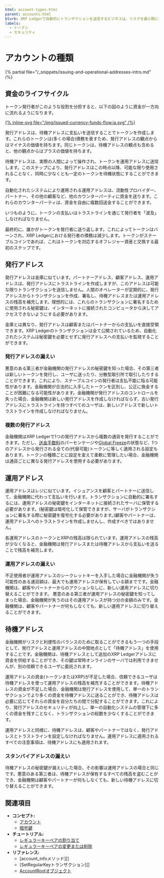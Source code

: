 ```yaml
---
html: account-types.html
parent: accounts.html
blurb: XRP Ledgerで自動的にトランザクションを送信するビジネスは、リスクを最小限に抑えるために目的ごとに別のアドレスを設定することをおすすめします。
labels:
  - トークン
  - セキュリティ
---
```

# アカウントの種類

{% partial file="/_snippets/issuing-and-operational-addresses-intro.md" /%}


## 資金のライフサイクル

トークン発行者がこのような役割を分担すると、以下の図のように資金が一方向に流れるようになります。

[{% inline-svg file="/img/issued-currency-funds-flow.ja.svg" /%}](/img/issued-currency-funds-flow.ja.svg "図: 発行アドレスから待機アドレス、運用アドレス、顧客アドレスおよびパートナーアドレスに移動し、最後に発行アドレスに戻る資金フロー")

発行アドレスは、待機アドレスに支払いを送信することでトークンを作成します。これらのトークンは(多くの場合)債務を表すため、発行アドレスの観点からはマイナスの価値を持ちます。同じトークンは、待機アドレスの観点も含めると、他の観点からはプラスの価値を持ちます。

待機アドレスは、実際の人間によって操作され、トークンを運用アドレスに送信します。このステップにより、発行アドレスはこの時点以降、可能な限り使用されることなく、同時に少なくとも一定のトークンを待機状態にすることができます。

自動化されたシステムにより運用される運用アドレスは、流動性プロバイダー、パートナー、その他の顧客など、他のカウンターパーティに資金を送ります。これらのカウンターパーティは、資金を自由に複数回送金することができます。

いつものように、トークンの支払いはトラストラインを通じて発行者を「波及」しなければなりません。

最終的に、誰かがトークンを発行者に送り返します。これによってトークンはバーンされ、XRP Ledgerにおける発行者の債務は減少します。トークンがステーブルコインであれば、これはトークンを対応するオフレジャー資産と交換する最初のステップです。

## 発行アドレス

発行アドレスは金庫に似ています。パートナーアドレス、顧客アドレス、運用アドレスは、発行アドレスにトラストラインを作成しますが、このアドレスは可能な限りトランザクションを送信しません。人間のオペレーターが定期的に、発行アドレスからトランザクションを作成、署名し、待機アドレスまたは運用アドレスの残高を補充します。理想的には、これらのトランザクションに署名するために使用される秘密鍵は、インターネットに接続されたコンピュータから決してアクセスできないようにする必要があります。

金庫とは異なり、発行アドレスは顧客またはパートナーからの支払いを直接受領できます。XRP Ledgerのトランザクションは全て公開されているため、自動化されたシステムは秘密鍵を必要とせずに発行アドレスへの支払いを監視することができます。

### 発行アドレスの漏えい

悪意のある第三者が金融機関の発行アドレスの秘密鍵を知った場合、その第三者は新しいトークンを発行し、ユーザに送ったり、分散型取引所で取引したりすることができます。これにより、ステーブルコインの発行者は支払不能に陥る可能性があります。金融機関が合法的に入手したトークンを区別し、公正に換金することが困難になる可能性があります。金融機関が発行アドレスのコントロールを失った場合、金融機関は新しい発行アドレスを作成しなければならず、古い発行アドレスにトラストラインを持つすべてのユーザは、新しいアドレスで新しいトラストラインを作成しなければなりません。

### 複数の発行アドレス

金融機関はXRP Ledgerで1つの発行アドレスから複数の通貨を発行することができます。ただし、[送金手数料](../tokens/transfer-fees.md)のパーセンテージや[Global Freeze](../tokens/fungible-tokens/freezes.md)の状態など、1つのアドレスから発行される全ての(代替可能)トークンに等しく適用される設定もあります。トークンの種類ごとに設定を変えて柔軟に管理したい場合、金融機関は通貨ごとに異なる発行アドレスを使用する必要があります。


## 運用アドレス

運用アドレスはレジに似ています。イシュアンスを顧客とパートナーに送信して、金融機関に代わって支払いを行います。トランザクションに自動的に署名するには、運用アドレスの秘密鍵をインターネットに接続されたサーバに保管する必要があります。(秘密鍵は暗号化して保管できますが、サーバがトランザクションに署名する際に秘密鍵を復号化する必要があります。)顧客やパートナーは、運用アドレスへのトラストラインを作成しませんし、作成すべきではありません。

各運用アドレスのトークンとXRPの残高は限られています。運用アドレスの残高が少なくなると、金融機関は発行アドレスまたは待機アドレスから支払いを送ることで残高を補充します。

### 運用アドレスの漏えい

不正使用者が運用アドレスのシークレットキーを入手した場合に金融機関が失う可能性のある通貨額は、最大でも運用アドレスが保有している額までです。金融機関は、顧客やパートナーからのアクションなしに、新しい運用アドレスに切り替えることができます。
悪意のある第三者が運用アドレスの秘密鍵を知ってしまった場合、金融機関が失うのはその運用アドレスが持つ分の金額のみです。金融機関は、顧客やパートナーが何もしなくても、新しい運用アドレスに切り替えることができます。

## 待機アドレス

金融機関がリスクと利便性のバランスのために取ることができるもう一つの手段として、発行アドレスと運用アドレスの中間地点として「待機アドレス」を使用することです。金融機関は、待機アドレスとして追加のXRP Ledgerアドレスに資金を供給することができ、その鍵は常時オンラインのサーバでは利用できませんが、別の信頼できるユーザに委託されます。

運用アドレスの資金(トークンまたはXRP)が不足した場合、信頼できるユーザは待機アドレスを使って運用アドレスの残高を補充することができます。待機アドレスの資金が不足した場合、金融機関は発行アドレスを使用して、単一のトランザクションでより多くの資金を待機アドレスに送ることができ、待機アドレスは必要に応じてそれらの資金を自分たちの間で分配することができます。これにより、発行アドレスのセキュリティが向上し、単一の自動化システムの管理下に多くの資金を残すことなく、トランザクションの総数を少なくすることができます。

運用アドレスと同様に、待機アドレスは、顧客やパートナーではなく、発行アドレスとトラストラインを設定しなければなりません。運用アドレスに適用されるすべての注意事項は、待機アドレスにも適用されます。

### スタンバイアドレスの漏えい

待機アドレスの秘密鍵が漏えいした場合、その影響は運用アドレスの場合と同じです。悪意のある第三者は、待機アドレスが保有するすべての残高を盗むことができ、金融機関は顧客やパートナーが何もしなくても、新しい待機アドレスに切り替えることができます。


## 関連項目

- **コンセプト:**
    - [アカウント](accounts.md)
    - [暗号鍵](cryptographic-keys.md)
- **チュートリアル:**
    - [レギュラーキーペアの割り当て](../../tutorials/manage-account-settings/assign-a-regular-key-pair.md)
    - [レギュラーキーペアの変更または削除](../../tutorials/manage-account-settings/change-or-remove-a-regular-key-pair.md)
- **リファレンス:**
    - [account_infoメソッド][]
    - [SetRegularKeyトランザクション][]
    - [AccountRootオブジェクト](../../references/protocol/ledger-data/ledger-entry-types/accountroot.md)
